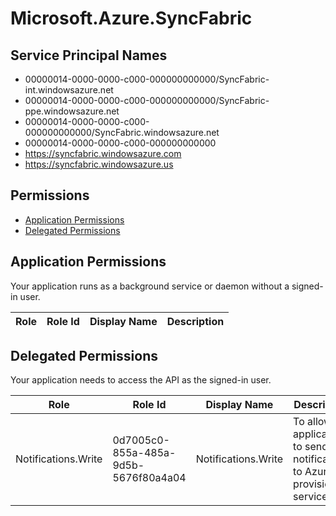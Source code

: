 # Microsoft.Azure.SyncFabric
## Service Principal Names
- 00000014-0000-0000-c000-000000000000/SyncFabric-int.windowsazure.net
- 00000014-0000-0000-c000-000000000000/SyncFabric-ppe.windowsazure.net
- 00000014-0000-0000-c000-000000000000/SyncFabric.windowsazure.net
- 00000014-0000-0000-c000-000000000000
- https://syncfabric.windowsazure.com
- https://syncfabric.windowsazure.us

 ## Permissions
- [Application Permissions](#application-permissions)
- [Delegated Permissions](#delegated-permissions)

## Application Permissions
Your application runs as a background service or daemon without a signed-in user.

| Role | Role Id | Display Name | Description |
|---|---|---|---|

## Delegated Permissions
Your application needs to access the API as the signed-in user. 

| Role | Role Id | Display Name | Description |
|---|---|---|---|
| Notifications.Write | 0d7005c0-855a-485a-9d5b-5676f80a4a04 | Notifications.Write | To allow application to send notifications to Azure AD provisioning service |

